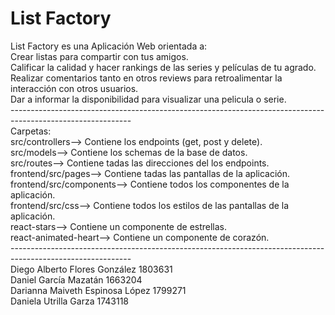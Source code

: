 # List Factory
List Factory es una Aplicación Web orientada a:<br />
Crear listas para compartir con tus amigos.<br />
Calificar la calidad y hacer rankings de las series y películas de tu agrado.<br />
Realizar comentarios tanto en otros reviews para retroalimentar la interacción con otros usuarios.<br />
Dar a informar la disponibilidad para visualizar una pelicula o serie.<br />
------------------------------------------------------------------------------------------------------------<br />
Carpetas:<br />
src/controllers--> Contiene los endpoints (get, post y delete).<br />
src/models--> Contiene los schemas de la base de datos.<br />
src/routes--> Contiene tadas las direcciones del los endpoints.<br />
frontend/src/pages--> Contiene tadas las pantallas de la aplicación.<br />
frontend/src/components--> Contiene todos los componentes de la aplicación.<br />
frontend/src/css--> Contiene todos los estilos de las pantallas de la aplicación.<br />
react-stars--> Contiene un componente de estrellas.<br />
react-animated-heart--> Contiene un componente de corazón.<br />
------------------------------------------------------------------------------------------------------------<br />
Diego Alberto Flores González 1803631<br />
Daniel García Mazatán 1663204<br />
Darianna Maiveth Espinosa López 1799271<br />
Daniela Utrilla Garza 1743118<br />


